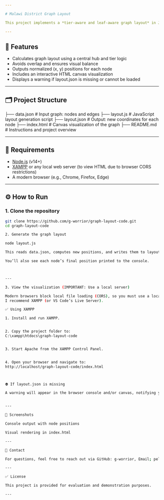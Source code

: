 ```yaml
---

# Malawi District Graph Layout

This project implements a *tier-aware and leaf-aware graph layout* in JavaScript, arranging Malawi’s district nodes in a 1x1 coordinate space. The output includes both structured layout data and a canvas-based visualization.

---
```


## 📌 Features

- Calculates graph layout using a central hub and tier logic
- Avoids overlap and ensures visual balance
- Outputs normalized (x, y) positions for each node
- Includes an interactive HTML canvas visualization
- Displays a warning if layout.json is missing or cannot be loaded

---

## 🗂 Project Structure

├── data.json         # Input graph: nodes and edges 
├── layout.js         # JavaScript layout generation script 
├── layout.json       # Output: new coordinates for each node 
├── index.html        # Canvas visualization of the graph 
├── README.md         # Instructions and project overview

---

## 🔧 Requirements

- [Node.js](https://nodejs.org/) (v14+)
- [XAMPP](https://www.apachefriends.org/index.html) or any local web server (to view HTML due to browser CORS restrictions)
- A modern browser (e.g., Chrome, Firefox, Edge)

---

## ⚙️ How to Run

### 1. Clone the repository

```bash
git clone https://github.com/g-worrior/graph-layout-code.git
cd graph-layout-code

2. Generate the graph layout

node layout.js

This reads data.json, computes new positions, and writes them to layout.json.

You’ll also see each node’s final position printed to the console.



---

3. View the visualization (IMPORTANT: Use a local server)

Modern browsers block local file loading (CORS), so you must use a local server to open index.html.
I recommend XAMPP (or VS Code’s Live Server).

✅ Using XAMPP

1. Install and run XAMPP.


2. Copy the project folder to:
C:\xampp\htdocs\graph-layout-code


3. Start Apache from the XAMPP Control Panel.


4. Open your browser and navigate to:
http://localhost/graph-layout-code/index.html



⛔ If layout.json is missing

A warning will appear in the browser console and/or canvas, notifying you that layout.json could not be loaded. Ensure you’ve run the layout.js script first.


---

📸 Screenshots

Console output with node positions

Visual rendering in index.html

---

💬 Contact

For questions, feel free to reach out via GitHub: g-worrior, Email; pelikoswe@gmail.com

---

✅ License

This project is provided for evaluation and demonstration purposes.

---